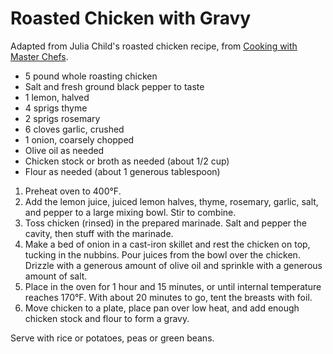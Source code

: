 # Roasted Chicken with Gravy

Adapted from Julia Child's roasted chicken recipe, from [Cooking with Master Chefs](http://www.amazon.com/gp/product/0679748296).

- 5 pound whole roasting chicken
- Salt and fresh ground black pepper to taste
- 1 lemon, halved
- 4 sprigs thyme
- 2 sprigs rosemary
- 6 cloves garlic, crushed
- 1 onion, coarsely chopped
- Olive oil as needed
- Chicken stock or broth as needed (about 1/2 cup)
- Flour as needed (about 1 generous tablespoon)

1. Preheat oven to 400&deg;F.
2. Add the lemon juice, juiced lemon halves, thyme, rosemary, garlic, salt, and pepper to a large mixing bowl. Stir to combine.
3. Toss chicken (rinsed) in the prepared marinade. Salt and pepper the cavity, then stuff with the marinade.
4. Make a bed of onion in a cast-iron skillet and rest the chicken on top, tucking in the nubbins. Pour juices from the bowl over the chicken. Drizzle with a generous amount of olive oil and sprinkle with a generous amount of salt.
5. Place in the oven for 1 hour and 15 minutes, or until internal temperature reaches 170&deg;F. With about 20 minutes to go, tent the breasts with foil.
6. Move chicken to a plate, place pan over low heat, and add enough chicken stock and flour to form a gravy.

Serve with rice or potatoes, peas or green beans.
